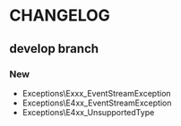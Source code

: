 # CHANGELOG

## develop branch

### New

* Exceptions\Exxx_EventStreamException
* Exceptions\E4xx_EventStreamException
* Exceptions\E4xx_UnsupportedType